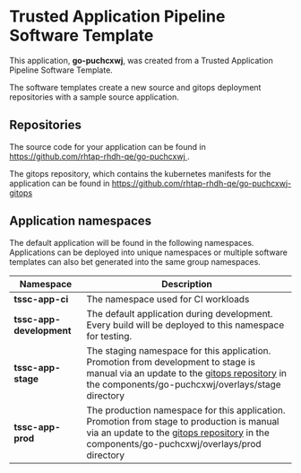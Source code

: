 # Trusted Application Pipeline Software Template

This application, **go-puchcxwj**, was created from a Trusted Application Pipeline Software Template.

The software templates create a new source and gitops deployment repositories with a sample source application. 

## Repositories

The source code for your application can be found in [https://github.com/rhtap-rhdh-qe/go-puchcxwj ](https://github.com/rhtap-rhdh-qe/go-puchcxwj ).
 
The gitops repository, which contains the kubernetes manifests for the application can be found in 
[https://github.com/rhtap-rhdh-qe/go-puchcxwj-gitops ](https://github.com/rhtap-rhdh-qe/go-puchcxwj-gitops ) 

## Application namespaces 

The default application will be found in the following namespaces. Applications can be deployed into unique namespaces or multiple software templates can also bet generated into the same group namespaces.  

|  Namespace   |  Description   |  
| -------- | -------- |
| **tssc-app-ci** | The namespace used for CI workloads |
| **tssc-app-development** | The default application during development. Every build will be deployed to this namespace for testing. |
| **tssc-app-stage** | The staging namespace for this application. Promotion from development to stage is manual via an update to the [gitops repository](https://github.com/rhtap-rhdh-qe/go-puchcxwj-gitops ) in the components/go-puchcxwj/overlays/stage directory |
| **tssc-app-prod** | The production namespace for this application. Promotion from stage to production is manual via an update to the [gitops repository](https://github.com/rhtap-rhdh-qe/go-puchcxwj-gitops ) in the components/go-puchcxwj/overlays/prod directory |